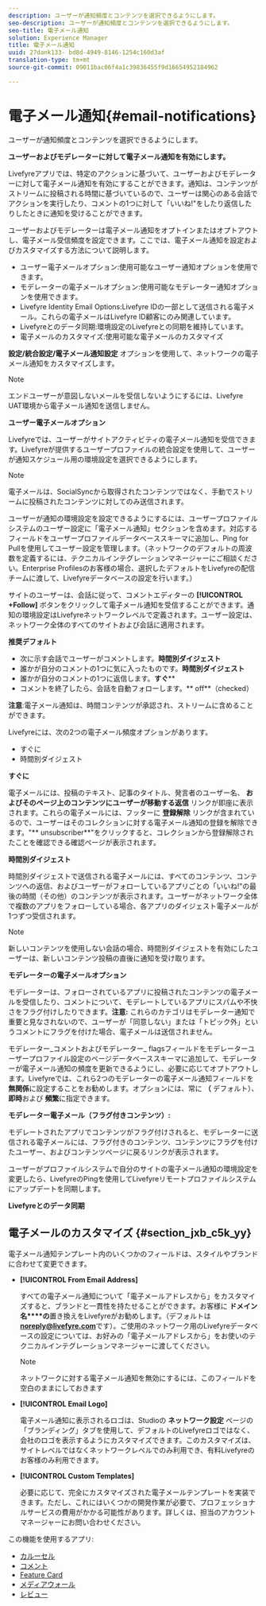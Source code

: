 ```yaml
---
description: ユーザーが通知頻度とコンテンツを選択できるようにします。
seo-description: ユーザーが通知頻度とコンテンツを選択できるようにします。
seo-title: 電子メール通知
solution: Experience Manager
title: 電子メール通知
uuid: 27dank133- bd8d-4949-8146-1254c160d3af
translation-type: tm+mt
source-git-commit: 09011bac06f4a1c39836455f9d16654952184962

---
```



# 電子メール通知{#email-notifications}

ユーザーが通知頻度とコンテンツを選択できるようにします。

**ユーザーおよびモデレーターに対して電子メール通知を有効にします。**

Livefyreアプリでは、特定のアクションに基づいて、ユーザーおよびモデレーターに対して電子メール通知を有効にすることができます。通知は、コンテンツがストリームに投稿される時間に基づいているので、ユーザーは関心のある会話でアクションを実行したり、コメントの1つに対して「いいね!"をしたり返信したりしたときに通知を受けることができます。

ユーザーおよびモデレーターは電子メール通知をオプトインまたはオプトアウトし、電子メール受信頻度を設定できます。ここでは、電子メール通知を設定およびカスタマイズする方法について説明します。

* ユーザー電子メールオプション:使用可能なユーザー通知オプションを使用できます。
* モデレーターの電子メールオプション:使用可能なモデレーター通知オプションを使用できます。
* Livefyre Identity Email Options:Livefyre IDの一部として送信される電子メール。これらの電子メールはLivefyre ID顧客にのみ関連しています。
* Livefyreとのデータ同期:環境設定のLivefyreとの同期を維持しています。
* 電子メールのカスタマイズ:使用可能な電子メールのカスタマイズ

**設定/統合設定/電子メール通知設定** オプションを使用して、ネットワークの電子メール通知をカスタマイズします。

>[!NOTE]
>
>エンドユーザーが意図しないメールを受信しないようにするには、Livefyre UAT環境から電子メール通知を送信しません。

**ユーザー電子メールオプション**

Livefyreでは、ユーザーがサイトアクティビティの電子メール通知を受信できます。Livefyreが提供するユーザープロファイルの統合設定を使用して、ユーザーが通知スケジュール用の環境設定を選択できるようにします。

>[!NOTE]
>
>電子メールは、SocialSyncから取得されたコンテンツではなく、手動でストリームに投稿されたコンテンツに対してのみ送信されます。

ユーザーが通知の環境設定を設定できるようにするには、ユーザープロファイルシステムのユーザー設定に「電子メール通知」セクションを含めます。対応するフィールドをユーザープロファイルデータベーススキーマに追加し、Ping for Pullを使用してユーザー設定を管理します。（ネットワークのデフォルトの周波数を定義するには、テクニカルインテグレーションマネージャーにご相談ください。Enterprise Profilesのお客様の場合、選択したデフォルトをLivefyreの配信チームに渡して、Livefyreデータベースの設定を行います。）

サイトのユーザーは、会話に従って、コメントエディターの **[!UICONTROL +Follow]** ボタンをクリックして電子メール通知を受信することができます。通知の環境設定はLivefyreネットワークレベルで定義されます。ユーザー設定は、ネットワーク全体のすべてのサイトおよび会話に適用されます。

**推奨デフォルト**

* 次に示す会話でユーザーがコメントします。**時間別ダイジェスト**
* 誰かが自分のコメントの1つに気に入ったものです。**時間別ダイジェスト**
* 誰かが自分のコメントの1つに返信します。**すぐ****
* コメントを終了したら、会話を自動フォローします。** off**（checked）

**注意**:電子メール通知は、時間コンテンツが承認され、ストリームに含めることができます。

Livefyreには、次の2つの電子メール頻度オプションがあります。

* すぐに
* 時間別ダイジェスト

**すぐに**

電子メールには、投稿のテキスト、記事のタイトル、発言者のユーザー名、 **およびそのページ上のコンテンツにユーザーが移動する返信** リンクが即座に表示されます。これらの電子メールには、フッターに **登録解除** リンクが含まれているので、ユーザーはそのコレクションに対する電子メール通知の登録を解除できます。"** unsubscriber**"をクリックすると、コレクションから登録解除されたことを確認できる確認ページが表示されます。

**時間別ダイジェスト**

時間別ダイジェストで送信される電子メールには、すべてのコンテンツ、コンテンツへの返信、およびユーザーがフォローしているアプリごとの「いいね!"の最後の時間（その他）のコンテンツが表示されます。ユーザーがネットワーク全体で複数のアプリをフォローしている場合、各アプリのダイジェスト電子メールが1つずつ受信されます。

>[!NOTE]
>
>新しいコンテンツを使用しない会話の場合、時間別ダイジェストを有効にしたユーザーは、新しいコンテンツ投稿の直後に通知を受け取ります。

**モデレーターの電子メールオプション**

モデレーターは、フォローされているアプリに投稿されたコンテンツの電子メールを受信したり、コメントについて、モデレートしているアプリにスパムや不快さをフラグ付けしたりできます。**注意:** これらのカテゴリはモデレーター通知で重要と見なされないので、ユーザーが「同意しない」または「トピック外」というコメントにフラグを付けた場合、電子メールは送信されません。

モデレーター_コメントおよびモデレーター_ flagsフィールドをモデレーターユーザープロファイル設定のページデータベーススキーマに追加して、モデレーターが電子メール通知の頻度を更新できるようにし、必要に応じてオプトアウトします。Livefyreでは、これら2つのモデレーターの電子メール通知フィールドを **無関係**に設定することをお勧めします。オプションには、常に **（** デフォルト）、 **即時**および **頻繁**に指定できます。

**モデレーター電子メール（フラグ付きコンテンツ）:**

モデレートされたアプリでコンテンツがフラグ付けされると、モデレーターに送信される電子メールには、フラグ付きのコンテンツ、コンテンツにフラグを付けたユーザー、およびコンテンツページに戻るリンクが表示されます。

ユーザーがプロファイルシステムで自分のサイトの電子メール通知の環境設定を変更したら、LivefyreのPingを使用してLivefyreリモートプロファイルシステムにアップデートを同期します。

**Livefyreとのデータ同期**

## 電子メールのカスタマイズ {#section_jxb_c5k_yy}

電子メール通知テンプレート内のいくつかのフィールドは、スタイルやブランドに合わせて変更できます。

* **[!UICONTROL From Email Address]**

   すべての電子メール通知について「電子メールアドレスから」をカスタマイズすると、ブランドと一貫性を持たせることができます。お客様に **ドメイン名****の**置き換えをLivefyreがお勧めします。（デフォルトは **noreply@livefyre.com**です）。ご使用のネットワーク用のLivefyreデータベースの設定については、お好みの「電子メールアドレスから」をお使いのテクニカルインテグレーションマネージャーに渡してください。

   >[!NOTE]
   >
   >ネットワークに対する電子メール通知を無効にするには、このフィールドを空白のままにしておきます

* **[!UICONTROL Email Logo]**

   電子メール通知に表示されるロゴは、Studioの **ネットワーク設定** ページの「ブランディング」タブを使用して、デフォルトのLivefyreロゴではなく、会社のロゴを表示するようにカスタマイズできます。このカスタマイズは、サイトレベルではなくネットワークレベルでのみ利用でき、有料Livefyreのお客様のみ利用できます。

* **[!UICONTROL Custom Templates]**

   必要に応じて、完全にカスタマイズされた電子メールテンプレートを実装できます。ただし、これにはいくつかの開発作業が必要で、プロフェッショナルサービスの費用がかかる可能性があります。詳しくは、担当のアカウントマネージャーにお問い合わせください。



この機能を使用するアプリ:

* [カルーセル](/help/using/c-about-apps/c-carousel-app/c-carousel-app.md#c_carousel_app)
* [コメント](/help/using/c-about-apps/c-comments/c-comments.md)
* [Feature Card](/help/using/c-about-apps/c-feature-card-app/c-feature-card-app.md#c_feature_card_app)
* [メディアウォール](/help/using/c-about-apps/c-media-wall-app/c-media-wall-app.md#c_media_wall_app)
* [レビュー](/help/using/c-about-apps/c-reviews-app/c-reviews-app.md#c_reviews_app)

